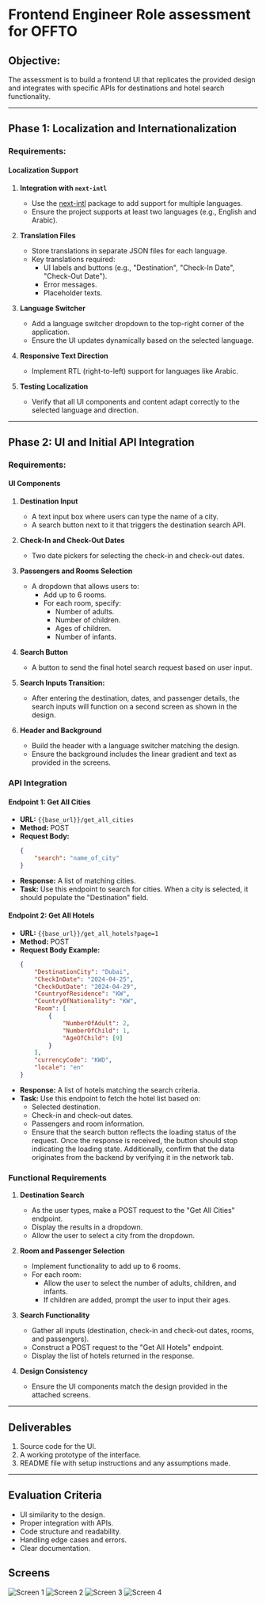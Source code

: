 # Frontend Engineer Role assessment for OFFTO

## Objective:
The assessment is to build a frontend UI that replicates the provided design and integrates with specific APIs for destinations and hotel search functionality.

---

## Phase 1: Localization and Internationalization

### Requirements:
#### Localization Support
1. **Integration with `next-intl`**
   - Use the [next-intl](https://next-intl.dev/) package to add support for multiple languages.
   - Ensure the project supports at least two languages (e.g., English and Arabic).

2. **Translation Files**
   - Store translations in separate JSON files for each language.
   - Key translations required:
     - UI labels and buttons (e.g., "Destination", "Check-In Date", "Check-Out Date").
     - Error messages.
     - Placeholder texts.

3. **Language Switcher**
   - Add a language switcher dropdown to the top-right corner of the application.
   - Ensure the UI updates dynamically based on the selected language.

4. **Responsive Text Direction**
   - Implement RTL (right-to-left) support for languages like Arabic.

5. **Testing Localization**
   - Verify that all UI components and content adapt correctly to the selected language and direction.

---

## Phase 2: UI and Initial API Integration

### Requirements:
#### UI Components
1. **Destination Input**
   - A text input box where users can type the name of a city.
   - A search button next to it that triggers the destination search API.

2. **Check-In and Check-Out Dates**
   - Two date pickers for selecting the check-in and check-out dates.

3. **Passengers and Rooms Selection**
   - A dropdown that allows users to:
     - Add up to 6 rooms.
     - For each room, specify:
       - Number of adults.
       - Number of children.
       - Ages of children.
       - Number of infants.

4. **Search Button**
   - A button to send the final hotel search request based on user input.

5. **Search Inputs Transition:**
   - After entering the destination, dates, and passenger details, the search inputs will function on a second screen as shown in the design.

6. **Header and Background**
   - Build the header with a language switcher matching the design.
   - Ensure the background includes the linear gradient and text as provided in the screens.

### API Integration
#### Endpoint 1: Get All Cities
- **URL:** `{{base_url}}/get_all_cities`
- **Method:** POST
- **Request Body:**
  ```json
  {
      "search": "name_of_city"
  }
  ```
- **Response:** A list of matching cities.
- **Task:** Use this endpoint to search for cities. When a city is selected, it should populate the "Destination" field.

#### Endpoint 2: Get All Hotels
- **URL:** `{{base_url}}/get_all_hotels?page=1`
- **Method:** POST
- **Request Body Example:**
  ```json
  {
      "DestinationCity": "Dubai",
      "CheckInDate": "2024-04-25",
      "CheckOutDate": "2024-04-29",
      "CountryofResidence": "KW",
      "CountryOfNationality": "KW",
      "Room": [
          {
              "NumberOfAdult": 2,
              "NumberOfChild": 1,
              "AgeOfChild": [9]
          }
      ],
      "currencyCode": "KWD",
      "locale": "en"
  }
  ```
- **Response:** A list of hotels matching the search criteria.
- **Task:** Use this endpoint to fetch the hotel list based on:
  - Selected destination.
  - Check-in and check-out dates.
  - Passengers and room information.
  - Ensure that the search button reflects the loading status of the request. Once the response is received, the button should stop indicating the loading state. Additionally, confirm that the data originates from the backend by verifying it in the network tab.

### Functional Requirements
1. **Destination Search**
   - As the user types, make a POST request to the "Get All Cities" endpoint.
   - Display the results in a dropdown.
   - Allow the user to select a city from the dropdown.

2. **Room and Passenger Selection**
   - Implement functionality to add up to 6 rooms.
   - For each room:
     - Allow the user to select the number of adults, children, and infants.
     - If children are added, prompt the user to input their ages.

3. **Search Functionality**
   - Gather all inputs (destination, check-in and check-out dates, rooms, and passengers).
   - Construct a POST request to the "Get All Hotels" endpoint.
   - Display the list of hotels returned in the response.

4. **Design Consistency**
   - Ensure the UI components match the design provided in the attached screens.

---

## Deliverables
1. Source code for the UI.
2. A working prototype of the interface.
3. README file with setup instructions and any assumptions made.

---

## Evaluation Criteria
- UI similarity to the design.
- Proper integration with APIs.
- Code structure and readability.
- Handling edge cases and errors.
- Clear documentation.



## Screens

![Screen 1](./public/screen-1.png)
![Screen 2](./public/screen-2.png)
![Screen 3](./public/screen-3.png)
![Screen 4](./public/screen-4.png)
